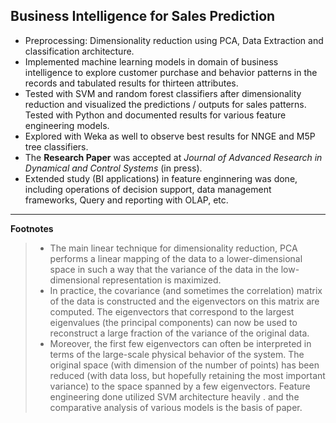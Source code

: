 ## Business Intelligence for Sales Prediction 


* Preprocessing:  Dimensionality reduction using PCA, Data Extraction and classification architecture.
* Implemented machine learning models in domain of business intelligence to explore customer purchase and behavior patterns in the records and tabulated results for thirteen attributes. 
* Tested with SVM and random forest classifiers after dimensionality reduction and visualized the predictions / outputs for sales patterns. Tested with Python and documented results for various feature engineering models. 
* Explored with Weka as well to observe best results for NNGE and M5P tree classifiers.
* The **Research Paper** was accepted at *Journal of Advanced Research in Dynamical and Control Systems* (in press). 
* Extended study (BI applications) in feature enginnering was done, including operations of decision support, data management frameworks, Query and reporting with OLAP, etc.


---

**Footnotes**
>    * The main linear technique for dimensionality reduction, PCA performs a linear mapping of the data to a lower-dimensional
space in such a way that the variance of the data in the low-dimensional representation is maximized. 
>    * In practice, the covariance (and sometimes the correlation) matrix of the data is constructed and the eigenvectors 
on this matrix are computed. The eigenvectors that correspond to the largest eigenvalues (the principal components) 
can now be used to reconstruct a large fraction of the variance of the original data. 
>    * Moreover, the first few eigenvectors can often be interpreted in terms of the large-scale physical behavior of 
the system. The original space (with dimension of the number of points) has been reduced (with data loss, but 
hopefully retaining the most important variance) to the space spanned by a few eigenvectors.
> Feature engineering done utilized SVM architecture heavily . and the comparative analysis of various models is the basis of paper.
